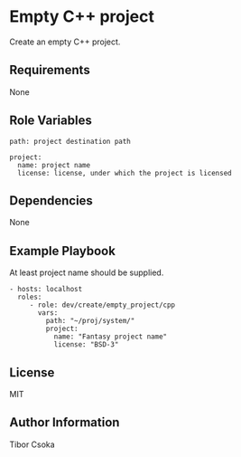 Empty C++ project
=========

Create an empty C++ project.

Requirements
------------

None

Role Variables
--------------

    path: project destination path
    
    project:
      name: project name
      license: license, under which the project is licensed

Dependencies
------------

None

Example Playbook
----------------

At least project name should be supplied.

    - hosts: localhost
      roles:
         - role: dev/create/empty_project/cpp
           vars:
             path: "~/proj/system/"
             project:
               name: "Fantasy project name"
               license: "BSD-3"

License
-------

MIT

Author Information
------------------

Tibor Csoka
